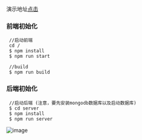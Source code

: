 
演示地址[点击](http://106.15.198.124:8083/)
### 前端初始化
```
 //启动前端
 cd /
 $ npm install
 $ npm run start

 //build
 $ npm run build
```
### 后端初始化
```
 //启动后端 (注意，要先安装mongodb数据库以及启动数据库)
 $ cd server
 $ npm install
 $ npm run server
```
![image](https://github.com/HarryChen0506/react-ticket/demo/react-ticket.gif)



